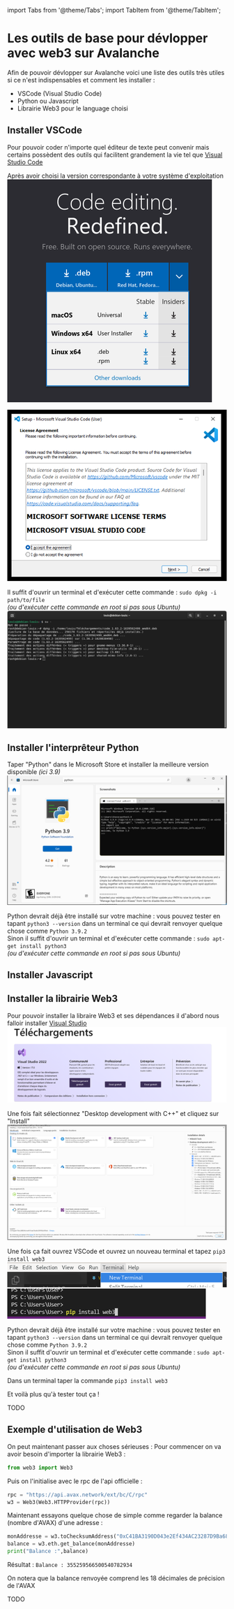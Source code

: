 import Tabs from '@theme/Tabs';
import TabItem from '@theme/TabItem';

# Les outils de base pour dévlopper avec web3 sur Avalanche

Afin de pouvoir dévlopper sur Avalanche voici une liste des outils très utiles si ce n'est indispensables et comment les installer :

- VSCode (Visual Studio Code)
- Python ou Javascript
- Librairie Web3 pour le language choisi

## Installer VSCode

Pour pouvoir coder n'importe quel éditeur de texte peut convenir mais certains possèdent des outils qui facilitent grandement la vie tel que [Visual Studio Code](https://code.visualstudio.com/)

Après avoir choisi la version correspondante à votre système d'exploitation
![Télécharge VSCode](/img/dev/beginners/VSCodeInstall.png)

<Tabs groupId="operating-systems">
  <TabItem value="win" label="Windows">

![Installer VSCode](/img/dev/beginners/VSCodeInstallWindows.png)

  </TabItem>
  <TabItem value="debian" label="Linux">

Il suffit d'ouvrir un terminal et d'exécuter cette commande  : ```sudo dpkg -i path/to/file```  
*(ou d'exécuter cette commande en root si pas sous Ubuntu)*
![Installer VSCode](/img/dev/beginners/VSCodeInstallDebian.png)

  </TabItem>
</Tabs>

## Installer l'interprêteur Python

<Tabs groupId="operating-systems">
  <TabItem value="win" label="Windows">

Taper "Python" dans le Microsoft Store et installer la meilleure version disponible *(ici 3.9)*
![Installer VSCode](/img/dev/beginners/PythonInstallWindows.png)

  </TabItem>
  <TabItem value="debian" label="Linux">

Python devrait déjà être installé sur votre machine : vous pouvez tester en tapant ```python3 --version``` dans un terminal ce qui devrait renvoyer quelque chose comme ```Python 3.9.2```  
Sinon il suffit d'ouvrir un terminal et d'exécuter cette commande  : ```sudo apt-get install python3```  
*(ou d'exécuter cette commande en root si pas sous Ubuntu)*

  </TabItem>
</Tabs>

## Installer Javascript

## Installer la librairie Web3

<Tabs groupId="language">
  <TabItem value="python" label="Python">

  <Tabs groupId="operating-systems">
    <TabItem value="win" label="Windows">

  Pour pouvoir installer la libraire Web3 et ses dépendances il d'abord nous falloir installer [Visual Studio](https://visualstudio.microsoft.com/fr/downloads/)
  ![Installer Visual Studio](/img/dev/beginners/VSInstallWindows.png)

  Une fois fait sélectionnez "Desktop development with C++" et cliquez sur "Install"
  ![Installer Visual Studio](/img/dev/beginners/VSInstallC++Windows.png)

  Une fois ça fait ouvrez VSCode et ouvrez un nouveau terminal et tapez ```pip3 install web3```
  ![Ouvrir un terminal](/img/dev/beginners/OpenTerminalVSCode.png)
  ![Installer Web3](/img/dev/beginners/PipInstallWindows.png)

  </TabItem>
  <TabItem value="debian" label="Linux">

  Python devrait déjà être installé sur votre machine : vous pouvez tester en tapant ```python3 --version``` dans un terminal ce qui devrait renvoyer quelque chose comme ```Python 3.9.2```  
  Sinon il suffit d'ouvrir un terminal et d'exécuter cette commande  : ```sudo apt-get install python3```  
  *(ou d'exécuter cette commande en root si pas sous Ubuntu)*

  Dans un terminal taper la commande ```pip3 install web3```

  </TabItem>
  </Tabs>

  Et voilà plus qu'à tester tout ça !

  </TabItem>
  <TabItem value="js" label="Javascript">TODO</TabItem>
</Tabs>

## Exemple d'utilisation de Web3

<Tabs groupId="language">
  <TabItem value="python" label="Python">

On peut maintenant passer aux choses sérieuses :
Pour commencer on va avoir besoin d'importer la librairie Web3 :

```python
from web3 import Web3
```

Puis on l'initialise avec le rpc de l'api officielle :

```python
rpc = "https://api.avax.network/ext/bc/C/rpc"
w3 = Web3(Web3.HTTPProvider(rpc))
```

Maintenant essayons quelque chose de simple comme regarder la balance (nombre d'AVAX) d'une adresse :

```python
monAddresse = w3.toChecksumAddress("0xC41BA3190D043e2Ef434AC23287D9Ba68C58106a")
balance = w3.eth.get_balance(monAddresse)
print("Balance :",balance)
```
Résultat : ```Balance : 355259566500540782934```

On notera que la balance renvoyée comprend les 18 décimales de précision de l'AVAX

<!-- [Lien vers le script](./Web3-basics.py) -->

  </TabItem>
  <TabItem value="js" label="Javascript">TODO</TabItem>
</Tabs>